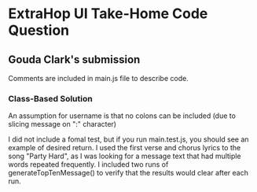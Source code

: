 # ExtraHop UI Take-Home Code Question
## Gouda Clark's submission

Comments are included in main.js file to describe code.

### Class-Based Solution
An assumption for username is that no colons can be included (due to slicing message on ":" character)

I did not include a fomal test, but if you run main.test.js, you should see an example of desired return.  I used the first verse and chorus lyrics to the song "Party Hard", as I was looking for a message text that had multiple words repeated frequently. I included two runs of generateTopTenMessage() to verify that the results would clear after each run.